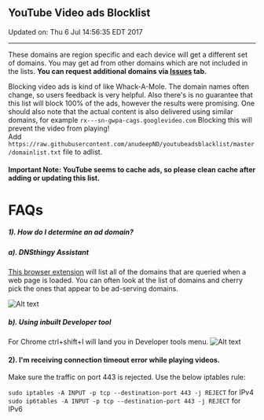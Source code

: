 ## YouTube Video ads Blocklist

Updated on: Thu 6 Jul 14:56:35 EDT 2017

___________________________________________

These domains are region specific and each device will get a different set of domains. You may get ad from other domains which are not included in the lists. **You can request additional domains via <a href="https://github.com/anudeepND/youtubeadsblacklist/issues">Issues</a> tab.**
 
Blocking video ads is kind of like Whack-A-Mole. The domain names often change, so users feedback is very helpful. 
Also there's is no guarantee that this list will block 100% of the ads, however the results were promising.
One should also note that the actual content is also delivered using similar domains, for example `rx---sn-gwpa-cags.googlevideo.com` Blocking this will prevent the video from playing!  
Add ```https://raw.githubusercontent.com/anudeepND/youtubeadsblacklist/master/domainlist.txt``` file to adlist.


#### **Important Note:** YouTube seems to cache ads, so please clean cache after adding or updating this list. 

# FAQs

##### 1). How do I determine an ad domain?

##### a). DNSthingy Assistant

<a href="https://chrome.google.com/webstore/detail/dnsthingy-assistant/fdmpekabnlekabjlimjkfmdjajnddgpc">This browser extension</a> will list all of the domains that are queried when a web page is loaded. You can often look at the list of domains and cherry pick the ones that appear to be ad-serving domains.


![Alt text](https://discourse.pi-hole.net/uploads/default/optimized/1X/6ce0e13813df930288677c87bf0fd5861c150898_1_690x320.png)
 
 
 
##### b). Using inbuilt Developer tool
For Chrome ctrl+shift+I will land you in Developer tools menu.
![Alt text](http://i.imgur.com/44CHRLV.png)


#### 2). I'm receiving connection timeout error while playing videos.
Make sure the traffic on port 443 is rejected. Use the below iptables rule: 
 
 ```sudo iptables -A INPUT -p tcp --destination-port 443 -j REJECT``` for IPv4  
 ```sudo ip6tables -A INPUT -p tcp --destination-port 443 -j REJECT``` for IPv6
 
 
